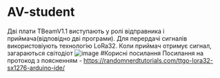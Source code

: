 # AV-student
Дві плати TBeamV1.1 виступають у ролі відправника і приймача(відповідно дві програми). Для перердачі сигналів використовіують технологію LoRa32. Коли приймач отримує сигнал, загараються світодіот
![image](https://github.com/kirbel/AV-student/assets/60318229/eb4dc994-3b6b-46f1-8d84-9ae785167f34)
#Корисні посилання
Посилання на протокод з поясненням - https://randomnerdtutorials.com/ttgo-lora32-sx1276-arduino-ide/
